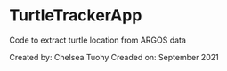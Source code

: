 # TurtleTrackerApp
Code to extract turtle location from ARGOS data

Created by: Chelsea Tuohy
Creaded on: September 2021
